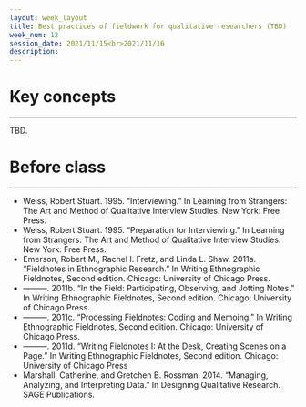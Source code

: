 ```yaml
---
layout: week_layout
title: Best practices of fieldwork for qualitative researchers (TBD)
week_num: 12
session_date: 2021/11/15<br>2021/11/16
description:
---
```


# Key concepts
---

TBD.

# Before class
---

- Weiss, Robert Stuart. 1995. “Interviewing.” In Learning from Strangers: The Art and Method of Qualitative Interview Studies. New York: Free Press.
- Weiss, Robert Stuart. 1995. “Preparation for Interviewing.” In Learning from Strangers: The Art and Method of Qualitative Interview Studies. New York: Free Press.
- Emerson, Robert M., Rachel I. Fretz, and Linda L. Shaw. 2011a. “Fieldnotes in Ethnographic Research.” In Writing Ethnographic Fieldnotes, Second edition. Chicago: University of Chicago Press.
- ———. 2011b. “In the Field: Participating, Observing, and Jotting Notes.” In Writing Ethnographic Fieldnotes, Second edition. Chicago: University of Chicago Press.
- ———. 2011c. “Processing Fieldnotes: Coding and Memoing.” In Writing Ethnographic Fieldnotes, Second edition. Chicago: University of Chicago Press.
- ———. 2011d. “Writing Fieldnotes I: At the Desk, Creating Scenes on a Page.” In Writing Ethnographic Fieldnotes, Second edition. Chicago: University of Chicago Press
- Marshall, Catherine, and Gretchen B. Rossman. 2014. “Managing, Analyzing, and Interpreting Data.” In Designing Qualitative Research. SAGE Publications.